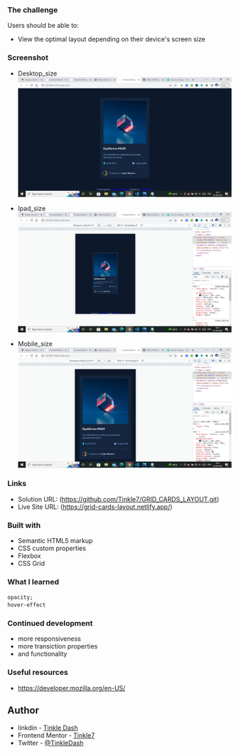### The challenge

Users should be able to:

- View the optimal layout depending on their device's screen size

### Screenshot

- Desktop_size
  ![](</solution/Screenshot%20(33).png>)

- Ipad_size
  ![](</solution/Screenshot%20(34).png>)

- Mobile_size
  ![](</solution/Screenshot%20(35).png>)

### Links

- Solution URL: (https://github.com/Tinkle7/GRID_CARDS_LAYOUT.git)
- Live Site URL: (https://grid-cards-layout.netlify.app/)

### Built with

- Semantic HTML5 markup
- CSS custom properties
- Flexbox
- CSS Grid

### What I learned

```css
opacity;
hover-effect
```

### Continued development

- more responsiveness
- more transiction properties
- and functionality

### Useful resources

- https://developer.mozilla.org/en-US/

## Author

- linkdin - [Tinkle Dash](https://www.linkedin.com/in/tinkle7/)
- Frontend Mentor - [Tinkle7](https://www.frontendmentor.io/profile/Tinkle7)
- Twitter - [@TinkleDash](https://twitter.com/TinkleDash)
